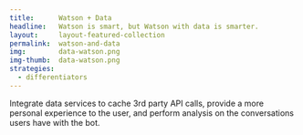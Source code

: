 ```yaml
---
title:      Watson + Data
headline:   Watson is smart, but Watson with data is smarter.
layout:     layout-featured-collection
permalink:  watson-and-data
img:        data-watson.png
img-thumb:  data-watson.png
strategies: 
  - differentiators
---
```


Integrate data services to cache 3rd party API calls, provide a more personal experience to the user, and perform analysis on the conversations users have with the bot.